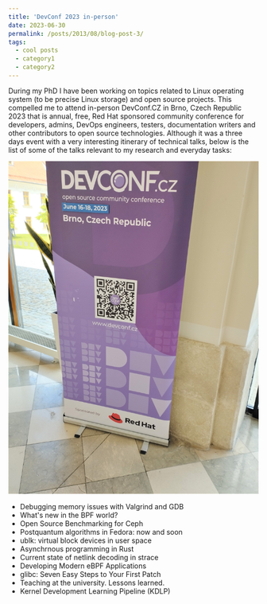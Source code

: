 ```yaml
---
title: 'DevConf 2023 in-person'
date: 2023-06-30
permalink: /posts/2013/08/blog-post-3/
tags:
  - cool posts
  - category1
  - category2
---
```


During my PhD I have been working on topics related to Linux operating system (to be precise Linux storage) and
open source projects. This compelled me to attend in-person DevConf.CZ in Brno, Czech Republic 2023 that is annual, free, Red Hat sponsored community conference for developers, admins, DevOps engineers, testers, documentation writers and other contributors to open source technologies. 
Although it was a three days event with a very interesting itinerary of technical talks, below is the list of some of the talks relevant to my research and everyday tasks:


![](/images/dev-confz-2023.jpg)

- Debugging memory issues with Valgrind and GDB
- What's new in the BPF world?
- Open Source Benchmarking for Ceph
- Postquantum algorithms in Fedora: now and soon
- ublk: virtual block devices in user space
- Asynchrnous programming in Rust
- Current state of netlink decoding in strace
- Developing Modern eBPF Applications
- glibc: Seven Easy Steps to Your First Patch
- Teaching at the university. Lessons learned.
- Kernel Development Learning Pipeline (KDLP)





